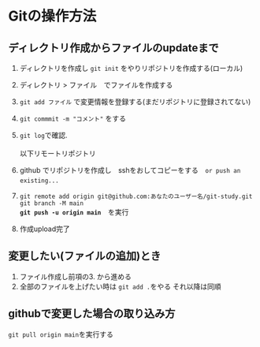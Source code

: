 # Gitの操作方法

## ディレクトリ作成からファイルのupdateまで
1. ディレクトリを作成し `git init` をやりリポジトリを作成する(ローカル)
2. ディレクトリ > ファイル　でファイルを作成する
3. `git add ファイル` で変更情報を登録する(まだリポジトリに登録されてない)　
4. `git commmit -m "コメント"` をする
5. `git log`で確認.<br><br>  以下リモートリポジトリ  
 
7. github でリポジトリを作成し　sshをおしてコピーをする　`or push an existing...`　
8. `git remote add origin git@github.com:あなたのユーザー名/git-study.git
git branch -M main`<br>
**`git push -u origin main`**　を実行
8. 作成upload完了

## 変更したい(ファイルの追加)とき
1. ファイル作成し前項の3. から進める　　
2. 全部のファイルを上げたい時は `git add .`をやる  それ以降は同順

## githubで変更した場合の取り込み方
   `git pull origin main`を実行する
